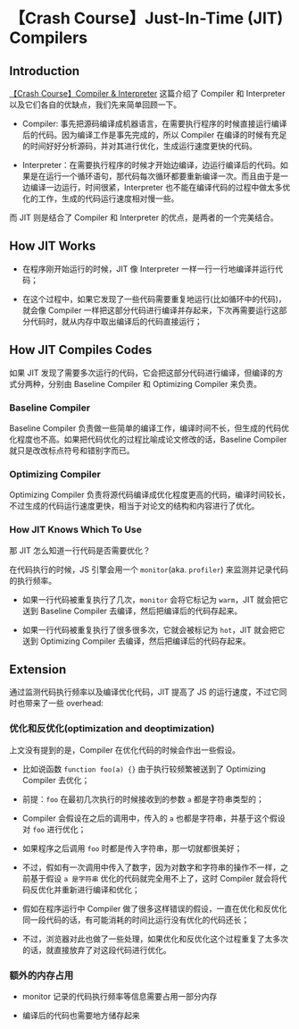 # 【Crash Course】Just-In-Time (JIT) Compilers

## Introduction

[【Crash Course】Compiler & Interpreter](https://github.com/suukii/Articles/blob/master/articles/%E3%80%90Crash%20Course%E3%80%91Compiler%26Interpreter.md) 这篇介绍了 Compiler 和 Interpreter 以及它们各自的优缺点，我们先来简单回顾一下。

- Compiler: 事先把源码编译成机器语言，在需要执行程序的时候直接运行编译后的代码。因为编译工作是事先完成的，所以 Compiler 在编译的时候有充足的时间好好分析源码，并对其进行优化，生成运行速度更快的代码。

- Interpreter：在需要执行程序的时候才开始边编译，边运行编译后的代码。如果是在运行一个循环语句，那代码每次循环都要重新编译一次。而且由于是一边编译一边运行，时间很紧，Interpreter 也不能在编译代码的过程中做太多优化的工作，生成的代码运行速度相对慢一些。

而 JIT 则是结合了 Compiler 和 Interpreter 的优点，是两者的一个完美结合。

## How JIT Works

- 在程序刚开始运行的时候，JIT 像 Interpreter 一样一行一行地编译并运行代码；

- 在这个过程中，如果它发现了一些代码需要重复地运行(比如循环中的代码)，就会像 Compiler 一样把这部分代码进行编译并存起来，下次再需要运行这部分代码时，就从内存中取出编译后的代码直接运行；

## How JIT Compiles Codes

如果 JIT 发现了需要多次运行的代码，它会把这部分代码进行编译，但编译的方式分两种，分别由 Baseline Compiler 和 Optimizing Compiler 来负责。

### Baseline Compiler

Baseline Compiler 负责做一些简单的编译工作，编译时间不长，但生成的代码优化程度也不高。如果把代码优化的过程比喻成论文修改的话，Baseline Compiler 就只是改改标点符号和错别字而已。

### Optimizing Compiler

Optimizing Compiler 负责将源代码编译成优化程度更高的代码，编译时间较长，不过生成的代码运行速度更快，相当于对论文的结构和内容进行了优化。

### How JIT Knows Which To Use

那 JIT 怎么知道一行代码是否需要优化？

在代码执行的时候，JS 引擎会用一个 `monitor`(aka. `profiler`) 来监测并记录代码的执行频率。

- 如果一行代码被重复执行了几次，`monitor` 会将它标记为 `warm`，JIT 就会把它送到 Baseline Compiler 去编译，然后把编译后的代码存起来。

- 如果一行代码被重复执行了很多很多次，它就会被标记为 `hot`，JIT 就会把它送到 Optimizing Compiler 去编译，然后把编译后的代码存起来。


## Extension

通过监测代码执行频率以及编译优化代码，JIT 提高了 JS 的运行速度，不过它同时也带来了一些 overhead:

### 优化和反优化(optimization and deoptimization)

上文没有提到的是，Compiler 在优化代码的时候会作出一些假设。

- 比如说函数 `function foo(a) {}` 由于执行较频繁被送到了 Optimizing Compiler 去优化；

- 前提：`foo` 在最初几次执行的时候接收到的参数 `a` 都是字符串类型的；

- Compiler 会假设在之后的调用中，传入的 `a` 也都是字符串，并基于这个假设对 `foo` 进行优化；

- 如果程序之后调用 `foo` 时都是传入字符串，那一切就都很美好；

- 不过，假如有一次调用中传入了数字，因为对数字和字符串的操作不一样，之前基于假设 `a 是字符串` 优化的代码就完全用不上了，这时 Compiler 就会将代码反优化并重新进行编译和优化；

- 假如在程序运行中 Compiler 做了很多这样错误的假设，一直在优化和反优化同一段代码的话，有可能消耗的时间比运行没有优化的代码还长；

- 不过，浏览器对此也做了一些处理，如果优化和反优化这个过程重复了太多次的话，就直接放弃了对这段代码进行优化。

### 额外的内存占用

- monitor 记录的代码执行频率等信息需要占用一部分内存

- 编译后的代码也需要地方储存起来
